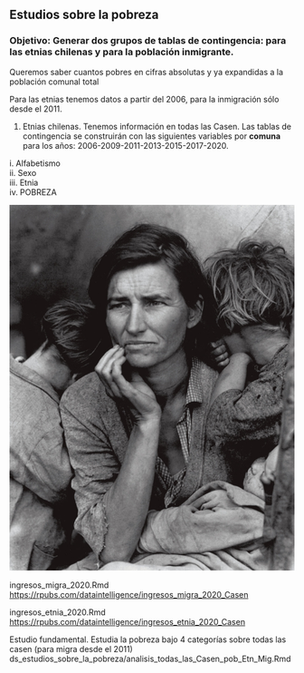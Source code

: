 
## Estudios sobre la pobreza

### Objetivo: Generar dos grupos de tablas de contingencia: para las etnias chilenas y para la población inmigrante.

Queremos saber cuantos pobres en cifras absolutas y ya expandidas a la población comunal total

Para las etnias tenemos datos a partir del 2006, para la inmigración sólo desde el 2011.

1. Etnias chilenas.
Tenemos información en todas las Casen. Las tablas de contingencia se construirán con las siguientes variables por **comuna** para los años:
2006-2009-2011-2013-2015-2017-2020.

i. Alfabetismo\
ii. Sexo\
iii. Etnia\
iv. POBREZA

![](madre_migrante.jpg)

ingresos_migra_2020.Rmd\
https://rpubs.com/dataintelligence/ingresos_migra_2020_Casen

ingresos_etnia_2020.Rmd\
https://rpubs.com/dataintelligence/ingresos_etnia_2020_Casen


Estudio fundamental. Estudia la pobreza bajo 4 categorías sobre todas las casen (para migra desde el 2011)\
ds_estudios_sobre_la_pobreza/analisis_todas_las_Casen_pob_Etn_Mig.Rmd 
